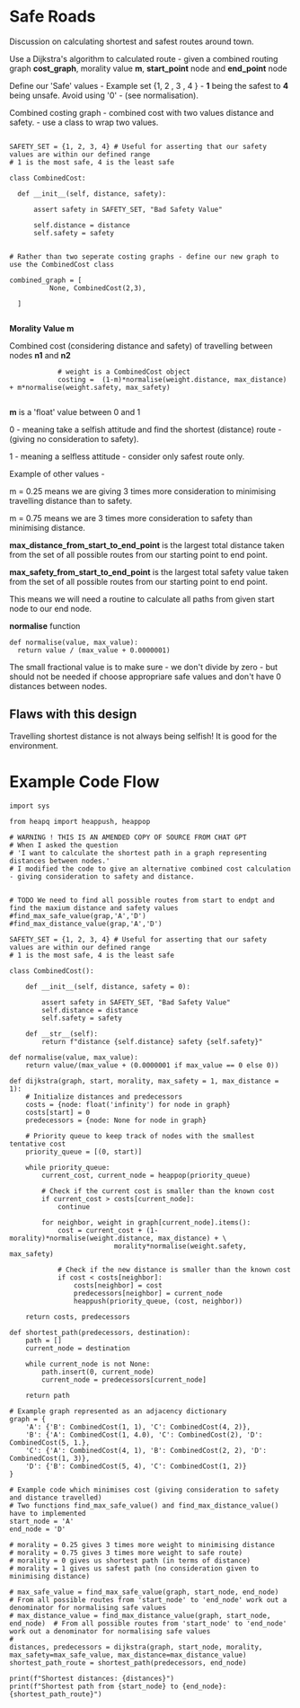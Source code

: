 # Safe Roads

Discussion on calculating shortest and safest routes around town.

Use a Dijkstra's algorithm to calculated route - given a combined routing graph **cost_graph**, morality value **m**, **start_point** node and **end_point** node

Define our 'Safe' values - Example set {1, 2 , 3 , 4 } - **1** being the safest to **4** being unsafe.  Avoid using '0' - (see normalisation).


Combined costing graph - combined cost with two values distance and safety. - use a class to wrap two values.


```

SAFETY_SET = {1, 2, 3, 4} # Useful for asserting that our safety values are within our defined range
# 1 is the most safe, 4 is the least safe

class CombinedCost:

  def __init__(self, distance, safety):

      assert safety in SAFETY_SET, "Bad Safety Value"

      self.distance = distance 
      self.safety = safety


# Rather than two seperate costing graphs - define our new graph to use the CombinedCost class

combined_graph = [
          None, CombinedCost(2,3),   

  ]
  
```




**Morality Value m**

Combined cost (considering distance and safety) of travelling between nodes **n1** and **n2** 

```
            # weight is a CombinedCost object
            costing =  (1-m)*normalise(weight.distance, max_distance) + m*normalise(weight.safety, max_safety)


 ```

**m** is a 'float' value between 0 and 1

0 - meaning take a selfish attitude and find the shortest (distance) route - (giving no consideration to safety).

1 - meaning a selfless attitude - consider only safest route only.

Example of other values -

m = 0.25 means we are giving 3 times more consideration to minimising travelling distance than to safety.

m = 0.75 means we are 3 times more consideration to safety than minimising distance.



**max_distance_from_start_to_end_point** is the largest total distance taken from the set of all possible routes from our starting point to end point.

**max_safety_from_start_to_end_point** is the largest total safety value taken from the set of all possible routes from our starting point to end point.

This means we will need a routine to calculate all paths from given start node to our end node.

**normalise** function

```
def normalise(value, max_value):
  return value / (max_value + 0.0000001)
```  

The small fractional value is to make sure - we don't divide by zero - but should not be needed if choose appropriare safe values and don't have 0 distances between nodes.






## Flaws with this design

Travelling shortest distance is not always being selfish! It is good for the environment.



# Example Code Flow

```
import sys

from heapq import heappush, heappop

# WARNING ! THIS IS AN AMENDED COPY OF SOURCE FROM CHAT GPT
# When I asked the question 
# 'I want to calculate the shortest path in a graph representing distances between nodes.'
# I modified the code to give an alternative combined cost calculation - giving consideration to safety and distance.


# TODO We need to find all possible routes from start to endpt and find the maxium distance and safety values
#find_max_safe_value(grap,'A','D')
#find_max_distance_value(grap,'A','D')

SAFETY_SET = {1, 2, 3, 4} # Useful for asserting that our safety values are within our defined range
# 1 is the most safe, 4 is the least safe

class CombinedCost():

    def __init__(self, distance, safety = 0):

        assert safety in SAFETY_SET, "Bad Safety Value"
        self.distance = distance
        self.safety = safety

    def __str__(self):
        return f"distance {self.distance} safety {self.safety}"

def normalise(value, max_value):
    return value/(max_value + (0.0000001 if max_value == 0 else 0))

def dijkstra(graph, start, morality, max_safety = 1, max_distance = 1):
    # Initialize distances and predecessors
    costs = {node: float('infinity') for node in graph}
    costs[start] = 0
    predecessors = {node: None for node in graph}

    # Priority queue to keep track of nodes with the smallest tentative cost
    priority_queue = [(0, start)]

    while priority_queue:
        current_cost, current_node = heappop(priority_queue)

        # Check if the current cost is smaller than the known cost
        if current_cost > costs[current_node]:
            continue

        for neighbor, weight in graph[current_node].items():
            cost = current_cost + (1-morality)*normalise(weight.distance, max_distance) + \
                          morality*normalise(weight.safety, max_safety)

            # Check if the new distance is smaller than the known cost
            if cost < costs[neighbor]:
                costs[neighbor] = cost
                predecessors[neighbor] = current_node
                heappush(priority_queue, (cost, neighbor))

    return costs, predecessors

def shortest_path(predecessors, destination):
    path = []
    current_node = destination

    while current_node is not None:
        path.insert(0, current_node)
        current_node = predecessors[current_node]

    return path

# Example graph represented as an adjacency dictionary
graph = {
    'A': {'B': CombinedCost(1, 1), 'C': CombinedCost(4, 2)},
    'B': {'A': CombinedCost(1, 4.0), 'C': CombinedCost(2), 'D': CombinedCost(5, 1.},
    'C': {'A': CombinedCost(4, 1), 'B': CombinedCost(2, 2), 'D': CombinedCost(1, 3)},
    'D': {'B': CombinedCost(5, 4), 'C': CombinedCost(1, 2)}
}

# Example code which minimises cost (giving consideration to safety and distance travelled)
# Two functions find_max_safe_value() and find_max_distance_value() have to implemented
start_node = 'A'
end_node = 'D'

# morality = 0.25 gives 3 times more weight to minimising distance
# morality = 0.75 gives 3 times more weight to safe route)
# morality = 0 gives us shortest path (in terms of distance)
# morality = 1 gives us safest path (no consideration given to minimising distance)

# max_safe_value = find_max_safe_value(graph, start_node, end_node)   # From all possible routes from 'start_node' to 'end_node' work out a denominator for normalising safe values
# max_distance_value = find_max_distance_value(graph, start_node, end_node)  # From all possible routes from 'start_node' to 'end_node' work out a denominator for normalising safe values
#  
distances, predecessors = dijkstra(graph, start_node, morality, max_safety=max_safe_value, max_distance=max_distance_value)
shortest_path_route = shortest_path(predecessors, end_node)

print(f"Shortest distances: {distances}")
print(f"Shortest path from {start_node} to {end_node}: {shortest_path_route}")



```


